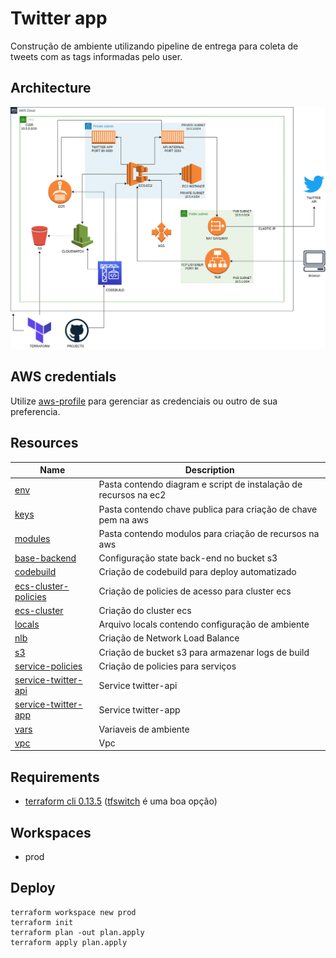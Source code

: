 
# Twitter app

Construção de ambiente utilizando pipeline de entrega para coleta de tweets com as tags informadas pelo user.

## Architecture

![diagrama](./env/aws.png)

## AWS credentials

Utilize [aws-profile](https://docs.aws.amazon.com/cli/latest/userguide/cli-configure-profiles.html) para gerenciar as credenciais ou outro de sua preferencia.

## Resources

| Name                                     | Description                                                     |
| ---------------------------------------- | --------------------------------------------------------------- |
| [env](./env)                             | Pasta contendo diagram e script de instalação de recursos na ec2|
| [keys](./keys)                           | Pasta contendo chave publica para criação de chave pem na aws   |
| [modules](./modules)                     | Pasta contendo modulos para criação de recursos na aws          |
| [base-backend](./base-backend.tf)        | Configuração state back-end no bucket s3                        |
| [codebuild](./codebuild.tf)              | Criação de codebuild para deploy automatizado                   |
| [ecs-cluster-policies](./ecs-cluster-policies.tf)|Criação de policies de acesso para cluster ecs           |
| [ecs-cluster](./ecs-cluster.tf)          | Criação do cluster ecs                                          |
| [locals](./locals.tf)                    | Arquivo locals contendo configuração de ambiente                |
| [nlb](./nlb.tf)                          | Criação de Network Load Balance                                 |
| [s3](./s3.tf)                            | Criação de bucket s3 para armazenar logs de build               |
| [service-policies](./service-policies.tf)| Criação de policies para serviços                               |
| [service-twitter-api](./service-twitter-api.tf)| Service twitter-api                                       |
| [service-twitter-app](./service-twitter-app.tf)| Service twitter-app                                       |
| [vars](./vars.tf)                        | Variaveis de ambiente                                           |
| [vpc](./vpc.tf)                          | Vpc                                                             |


## Requirements

- [terraform cli 0.13.5](https://www.terraform.io/docs/cli/index.html) ([tfswitch](https://tfswitch.warrensbox.com) é uma boa opção)

## Workspaces

- prod

## Deploy

```
terraform workspace new prod
terraform init
terraform plan -out plan.apply
terraform apply plan.apply

```